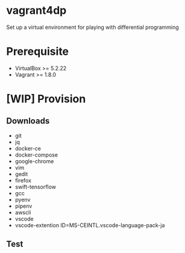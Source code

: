 # vagrant4dp
Set up a virtual environment for playing with differential programming

# Prerequisite

* VirtualBox  >= 5.2.22
* Vagrant     >= 1.8.0

# [WIP] Provision

## Downloads

* git
* jq
* docker-ce
* docker-compose
* google-chrome
* vim
* gedit
* firefox
* swift-tensorflow
* gcc
* pyenv
* pipenv
* awscli
* vscode
* vscode-extention ID=MS-CEINTL.vscode-language-pack-ja

## Test